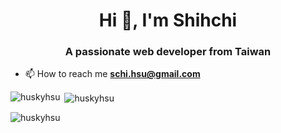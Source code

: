 <h1 align="center">Hi 👋, I'm Shihchi</h1>
<h3 align="center">A passionate web developer from Taiwan</h3>

- 📫 How to reach me **schi.hsu@gmail.com**


<p><img align="left" src="https://github-readme-stats.vercel.app/api/top-langs?username=huskyhsu&show_icons=true&locale=en&layout=compact" alt="huskyhsu" /></p>

<p>&nbsp;<img align="center" src="https://github-readme-stats.vercel.app/api?username=huskyhsu&show_icons=true&locale=en" alt="huskyhsu" /></p>

<p><img align="center" src="https://github-readme-streak-stats.herokuapp.com/?user=huskyhsu&" alt="huskyhsu" /></p>

